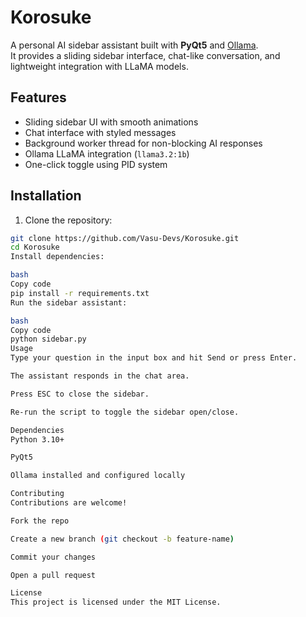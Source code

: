 # Korosuke

A personal AI sidebar assistant built with **PyQt5** and [Ollama](https://ollama.ai).  
It provides a sliding sidebar interface, chat-like conversation, and lightweight integration with LLaMA models.

## Features
- Sliding sidebar UI with smooth animations
- Chat interface with styled messages
- Background worker thread for non-blocking AI responses
- Ollama LLaMA integration (`llama3.2:1b`)
- One-click toggle using PID system

## Installation

1. Clone the repository:

```bash
git clone https://github.com/Vasu-Devs/Korosuke.git
cd Korosuke
Install dependencies:

bash
Copy code
pip install -r requirements.txt
Run the sidebar assistant:

bash
Copy code
python sidebar.py
Usage
Type your question in the input box and hit Send or press Enter.

The assistant responds in the chat area.

Press ESC to close the sidebar.

Re-run the script to toggle the sidebar open/close.

Dependencies
Python 3.10+

PyQt5

Ollama installed and configured locally

Contributing
Contributions are welcome!

Fork the repo

Create a new branch (git checkout -b feature-name)

Commit your changes

Open a pull request

License
This project is licensed under the MIT License.